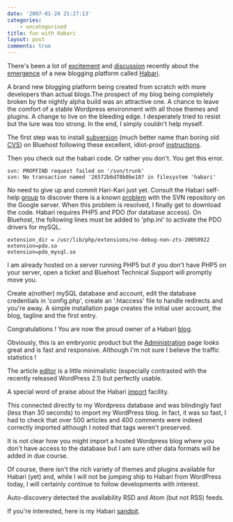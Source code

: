 ```yaml
---
date: '2007-01-24 21:27:13'
categories:
    - uncategorised
title: fun with Habari
layout: post
comments: true
---
```


There's been a lot of
[excitement](http://www.brokenkode.com/archives/habari/) and
[discussion](http://www.bloggingpro.com/archives/2007/01/08/habari-a-new-blogging-tool/)
recently about the
[emergence](http://www.skippy.net/blog/2007/01/09/spread-the-news/) of a
new blogging platform called [Habari](http://code.google.com/p/habari/).

A brand new blogging platform being created from scratch with more
developers than actual blogs.The prospect of my blog being completely
broken by the nightly alpha build was an attractive one. A chance to
leave the comfort of a stable Wordpress environment with all those
themes and plugins. A change to live on the bleeding edge. I desperately
tried to resist but the lure was too strong. In the end, I simply
couldn't help myself.

The first step was to install
[subversion](http://subversion.tigris.org/) (much better name than
boring old
[CVS](http://en.wikipedia.org/wiki/Concurrent_Versions_System)) on
Bluehost following these excellent, idiot-proof
[instructions](http://blog.matharvard.com/2006/11/16/installing-subversion).

Then you check out the habari code. Or rather you don't. You get this
error.

    svn: PROPFIND request failed on '/svn/trunk'
    svn: No transaction named '26572b6d78b0be18? in filesystem 'habari'

No need to give up and commit Hari-Kari just yet. Consult the Habari
self-help [group](http://groups.google.com/group/habari-users/topics) to
discover there is a known
[problem](http://groups.google.com/group/habari-users/browse_frm/thread/6a6e87237e9201a0/00532b95a7212ee1#00532b95a7212ee1)
with the SVN repository on the Google server. When this problem is
resolved, I finally get to download the code.
Habari requires PHP5 and PDO (for database access). On Bluehost, the
following lines must be added to 'php.ini' to activate the PDO drivers
for mySQL.

    extension_dir = /usr/lib/php/extensions/no-debug-non-zts-20050922
    extension=pdo.so
    extension=pdo_mysql.so

I am already hosted on a server running PHP5 but if you don't have PHP5
on your server, open a ticket and Bluehost Technical Support will
promptly move you.

Create a(nother) mySQL database and account, edit the database
credentials in 'config.php', create an '.htaccess' file to handle
redirects and you're away. A simple installation page creates the
initial user account, the blog, tagline and the first entry.

Congratulations ! You are now the proud owner of a Habari
[blog](http://flickr.com/photos/70276096@N00/368029092/).

Obviously, this is an embryonic product but the
[Administration](http://flickr.com/photos/70276096@N00/368029093/in/photostream/)
page looks great and is fast and responsive. Although I'm not sure I
believe the traffic statistics !

The article
[editor](http://flickr.com/photos/70276096@N00/368029099/in/photostream/)
is a little minimalistic (especially contrasted with the recently
released WordPress 2.1) but perfectly usable.

A special word of praise about the Habari
[import](http://flickr.com/photos/70276096@N00/368029095/in/photostream/)
facility.

This connected directly to my Wordpress database and was blindingly fast
(less than 30 seconds) to import my WordPress blog. In fact, it was so
fast, I had to check that over 500 articles and 400 comments were indeed
correctly imported although I noted that tags weren't preserved.

It is not clear how you might import a hosted Wordpress blog where you
don't have access to the database but I am sure other data formats will
be added in due course.

Of course, there isn't the rich variety of themes and plugins available
for Habari (yet) and, while I will not be jumping ship to Habari from
WordPress today, I will certainly continue to follow developments with
interest.

Auto-discovery detected the availability RSD and Atom (but not RSS)
feeds.

If you're interested, here is my Habari
[sandpit](http://www.nbrightside.com/habari/).
